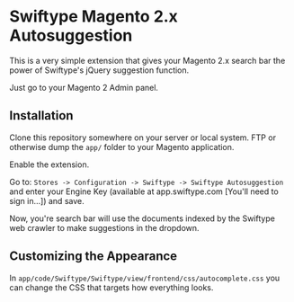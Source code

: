 # Swiftype Magento 2.x Autosuggestion

This is a very simple extension that gives your Magento 2.x search bar the power of Swiftype's jQuery suggestion function.

Just go to your Magento 2 Admin panel. 

## Installation

Clone this repository somewhere on your server or local system. FTP or otherwise dump the `app/` folder to your Magento application.

Enable the extension.

Go to: `Stores -> Configuration -> Swiftype -> Swiftype Autosuggestion` and enter your Engine Key (available at app.swiftype.com [You'll need to sign in...]) and save.

Now, you're search bar will use the documents indexed by the Swiftype web crawler to make suggestions in the dropdown.

## Customizing the Appearance

In `app/code/Swiftype/Swiftype/view/frontend/css/autocomplete.css` you can change the CSS that targets how everything looks.
